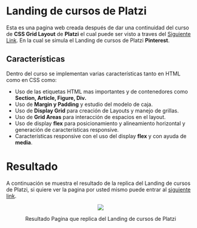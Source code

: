 # Landing de cursos de Platzi 

Esta es una pagina web creada después de dar una continuidad del curso de **CSS Grid Layout** de **Platzi** el cual puede ser visto a traves del [Siguiente Link](https://platzi.com/clases/css-grid-layout/). En la cual se simula el Landing de cursos de Platzi **Pinterest**.

## Características

Dentro del curso se implementan varias características tanto en HTML como en CSS como:

* Uso de las etiquetas HTML mas importantes y de contenedores como **Section, Article, Figure, Div.**
* Uso de **Margin y Padding** y estudio del modelo de caja.
* Uso de **Display Grid** para creación de Layouts y manejo de grillas.
* Uso de **Grid Areas** para interacción de espacios en el layout.
* Uso de display **flex** para posicionamiento y alineamiento horizontal y generación de características responsive.
* Características responsive con el uso del display **flex** y con ayuda de **media**.

# Resultado

A continuación se muestra el resultado de la replica del Landing de cursos de Platzi, si quiere ver la pagina por usted mismo puede entrar al [siguiente link](https://crissud.github.io/PlatziTemplate/).

<div align='center'>
    <img  src='https://i.imgur.com/0IhuN6p.png'>
    <p>Resultado Pagina que replica del Landing de cursos de Platzi</p>
</div>